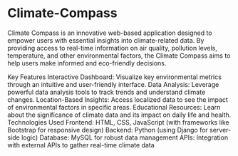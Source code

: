 # Climate-Compass
Climate Compass is an innovative web-based application designed to empower users with essential insights into climate-related data. By providing access to real-time information on air quality, pollution levels, temperature, and other environmental factors, the Climate Compass aims to help users make informed and eco-friendly decisions.

Key Features
Interactive Dashboard: Visualize key environmental metrics through an intuitive and user-friendly interface.
Data Analysis: Leverage powerful data analysis tools to track trends and understand climate changes.
Location-Based Insights: Access localized data to see the impact of environmental factors in specific areas.
Educational Resources: Learn about the significance of climate data and its impact on daily life and health.
Technologies Used
Frontend: HTML, CSS, JavaScript (with frameworks like Bootstrap for responsive design)
Backend: Python (using Django for server-side logic)
Database: MySQL for robust data management
APIs: Integration with external APIs to gather real-time climate data
